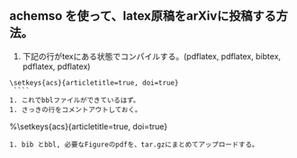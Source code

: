 achemso を使って、latex原稿をarXivに投稿する方法。
-----

1. 下記の行がtexにある状態でコンパイルする。(pdflatex, pdflatex, bibtex, pdflatex, pdflatex)
  ````
  \setkeys{acs}{articletitle=true, doi=true}
  ````
1. これでbblファイルができているはず。
1. さっきの行をコメントアウトしておく。
  ````
  %\setkeys{acs}{articletitle=true, doi=true}
  ````
1. bib とbbl, 必要なFigureのpdfを、tar.gzにまとめてアップロードする。
